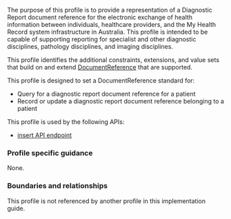 The purpose of this profile is to provide a representation of a Diagnostic Report document reference for the electronic exchange of health information between individuals, healthcare providers, and the My Health Record system infrastructure in Australia. This profile is intended to be capable of supporting reporting for specialist and other diagnostic disciplines, pathology disciplines, and imaging disciplines.

This profile identifies the additional constraints, extensions, and value sets that build on and extend [DocumentReference](http://hl7.org/fhir/R4/documentreference.html) that are supported. 

This profile is designed to set a DocumentReference standard for:
* Query for a diagnostic report document reference for a patient
* Record or update a diagnostic report document reference belonging to a patient

This profile is used by the following APIs:
* [insert API endpoint](StructureDefinition-TBD-1.html)


### Profile specific guidance
None.


### Boundaries and relationships
This profile is not referenced by another profile in this implementation guide.  

